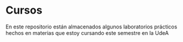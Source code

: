 # Cursos
En este repositorio están almacenados algunos laboratorios prácticos hechos en materias que estoy cursando este semestre en la UdeA
